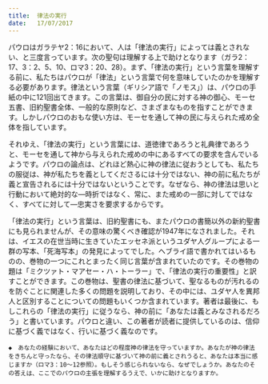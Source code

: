 ```yaml
---
title:  律法の実行
date:   17/07/2017
---
```


パウロはガラテヤ2：16において、人は「律法の実行」によっては義とされない、と三度言っています。次の聖句は理解する上で助けとなります（ガラ2：17、3：2、5、10、ロマ3：20、28）。まず、「律法の実行」という言葉を理解する前に、私たちはパウロが「律法」という言葉で何を意味していたのかを理解する必要があります。律法という言葉（ギリシア語で「ノモス」）は、パウロの手紙の中に121回出てきます。この言葉は、御自分の民に対する神の御心、モーセ五書、旧約聖書全体、一般的な原則など、さまざまなものを指すことができます。しかしパウロのおもな使い方は、モーセを通して神の民に与えられた戒め全体を指しています。

それゆえ、「律法の実行」という言葉には、道徳律であろうと礼典律であろうと、モーセを通して神から与えられた戒めの中にあるすべての要求を含んでいるようです。パウロの論点は、どれほど熱心に神の律法に従おうとしても、私たちの服従は、神が私たちを義としてくださるには十分ではない、神の前に私たちが義と宣告されるには十分ではないということです。なぜなら、神の律法は思いと行動において絶対的な―時折ではなく、常に、また戒めの一部に対してではなく、すべてに対して―忠実さを要求するからです。

「律法の実行」という言葉は、旧約聖書にも、またパウロの書簡以外の新約聖書にも見られませんが、その意味の驚くべき確認が1947年になされました。それは、イエスの在世当時に生きていたエッセネ派というユダヤ人グループによる一群の写本、「死海写本」の発見によってでした。ヘブライ語で書かれてはいるものの、巻物の一つにこれとまったく同じ言葉が含まれていたのです。その巻物の題は「ミクツァト・マアセー・ハ・トーラー」で、「律法の実行の重要性」と訳すことができます。この巻物は、聖書の律法に基づいて、聖なるものが汚れるのを防ぐことに関連した多くの問題を説明しており、その中には、ユダヤ人を異邦人と区別することについての問題もいくつか含まれています。著者は最後に、もしこれらの「律法の実行」に従うなら、神の前に「あなたは義とみなされるだろう」と書いています。パウロと違い、この著者が読者に提供しているのは、信仰に基づく義ではなく、行いに基づく義なのです。

`◆　あなたの経験において、あなたはどの程度神の律法を守っていますか。あなたが神の律法をきちんと守ったなら、その律法順守に基づいて神の前に義とされうると、あなたは本当に感じますか（ロマ3：10～12参照）。もしそう感じられないなら、なぜでしょうか。あなたのその答えは、ここでのパウロの主張を理解するうえで、いかに助けとなりますか。`
